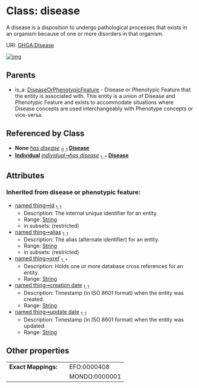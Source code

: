 
# Class: disease


A disease is a disposition to undergo pathological processes that exists in an organism because of one or more disorders in that organism.

URI: [GHGA:Disease](https://w3id.org/GHGA/Disease)


[![img](https://yuml.me/diagram/nofunky;dir:TB/class/[Individual],[DiseaseOrPhenotypicFeature],[Individual]-%20has%20disease(i)%200..1>[Disease&#124;concept_identifier(i):string;concept_name(i):string%20%3F;description(i):string;ontology_name(i):string;ontology_version(i):string;id(i):string;alias(i):string;xref(i):string%20%2B;creation_date(i):string;update_date(i):string;schema_type(i):string;schema_version(i):string],[Individual]++-%20has%20disease%201..*>[Disease],[DiseaseOrPhenotypicFeature]^-[Disease])](https://yuml.me/diagram/nofunky;dir:TB/class/[Individual],[DiseaseOrPhenotypicFeature],[Individual]-%20has%20disease(i)%200..1>[Disease&#124;concept_identifier(i):string;concept_name(i):string%20%3F;description(i):string;ontology_name(i):string;ontology_version(i):string;id(i):string;alias(i):string;xref(i):string%20%2B;creation_date(i):string;update_date(i):string;schema_type(i):string;schema_version(i):string],[Individual]++-%20has%20disease%201..*>[Disease],[DiseaseOrPhenotypicFeature]^-[Disease])

## Parents

 *  is_a: [DiseaseOrPhenotypicFeature](DiseaseOrPhenotypicFeature.md) - Disease or Phenotypic Feature that the entity is associated with. This entity is a union of Disease and Phenotypic Feature and exists to accommodate situations where Disease concepts are used interchangeably with Phenotype concepts or vice-versa.

## Referenced by Class

 *  **None** *[has disease](has_disease.md)*  <sub>0..1</sub>  **[Disease](Disease.md)**
 *  **[Individual](Individual.md)** *[individual➞has disease](individual_has_disease.md)*  <sub>1..\*</sub>  **[Disease](Disease.md)**

## Attributes


### Inherited from disease or phenotypic feature:

 * [named thing➞id](named_thing_id.md)  <sub>1..1</sub>
     * Description: The internal unique identifier for an entity.
     * Range: [String](types/String.md)
     * in subsets: (restricted)
 * [named thing➞alias](named_thing_alias.md)  <sub>1..1</sub>
     * Description: The alias (alternate identifier) for an entity.
     * Range: [String](types/String.md)
     * in subsets: (restricted)
 * [named thing➞xref](named_thing_xref.md)  <sub>1..\*</sub>
     * Description: Holds one or more database cross references for an entity.
     * Range: [String](types/String.md)
 * [named thing➞creation date](named_thing_creation_date.md)  <sub>1..1</sub>
     * Description: Timestamp (in ISO 8601 format) when the entity was created.
     * Range: [String](types/String.md)
 * [named thing➞update date](named_thing_update_date.md)  <sub>1..1</sub>
     * Description: Timestamp (in ISO 8601 format) when the entity was updated.
     * Range: [String](types/String.md)

## Other properties

|  |  |  |
| --- | --- | --- |
| **Exact Mappings:** | | EFO:0000408 |
|  | | MONDO:0000001 |

